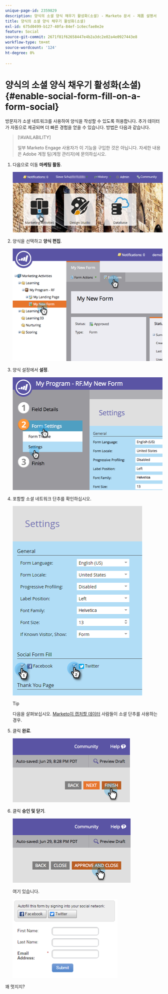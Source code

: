 ```yaml
---
unique-page-id: 2359829
description: 양식의 소셜 양식 채우기 활성화(소셜) - Marketo 문서 - 제품 설명서
title: 양식의 소셜 양식 채우기 활성화(소셜)
exl-id: 675d0499-b127-40fa-84ef-1c6ecfae8e2e
feature: Social
source-git-commit: 2671f81f62658447e4b2a3dc2e02a4e0927443e8
workflow-type: tm+mt
source-wordcount: '124'
ht-degree: 0%

---
```


# 양식의 소셜 양식 채우기 활성화(소셜) {#enable-social-form-fill-on-a-form-social}

방문자가 소셜 네트워크를 사용하여 양식을 작성할 수 있도록 허용합니다. 추가 데이터가 자동으로 제공되며 더 빠른 경험을 얻을 수 있습니다. 방법은 다음과 같습니다.

>[!AVAILABILITY]
>
>일부 Marketo Engage 사용자가 이 기능을 구입한 것은 아닙니다. 자세한 내용은 Adobe 계정 팀(계정 관리자)에 문의하십시오.

1. 다음으로 이동 **마케팅 활동**.

   ![](assets/login-marketing-activities-3.png)

1. 양식을 선택하고 **양식 편집**.

   ![](assets/image2014-9-15-16-3a35-3a54.png)

1. 양식 설정에서 **설정**.

   ![](assets/image2014-9-15-16-3a36-3a4.png)

1. 포함할 소셜 네트워크 단추를 확인하십시오.

   ![](assets/image2016-4-28-16-3a38-3a58.png)

   >[!TIP]
   >
   >다음을 살펴보십시오. [Marketo이 캡처할 데이터](/help/marketo/product-docs/demand-generation/social/social-functions/manage-social-profile-data.md) 사람들이 소셜 단추를 사용하는 경우.

1. 클릭 **완료**.

   ![](assets/image2014-9-15-16-3a36-3a26.png)

1. 클릭 **승인 및 닫기**.

   ![](assets/image2014-9-15-16-3a36-3a33.png)

   여기 있습니다.

   ![](assets/image2016-4-28-16-3a45-3a58.png)

꽤 멋지지?

